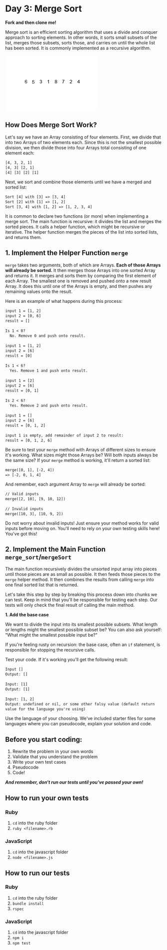 # Day 3: Merge Sort

**Fork and then clone me!**

Merge sort is an efficient sorting algorithm that uses a divide and conquer approach to sorting elements. In other words, it sorts small subsets of the list, merges those subsets, sorts those, and carries on until the whole list has been sorted. It is commonly implemented as a recursive algorithm.

![Merge Sort animation](./merge_sort.gif)

## How Does Merge Sort Work?

Let's say we have an Array consisting of four elements. First, we divide that into two Arrays of two elements each. Since this is not the smallest possible division, we then divide those into four Arrays total consisting of one element each:

```
[4, 3, 2, 1]
[4, 3] [2, 1]
[4] [3] [2] [1]
```

Next, we sort and combine those elements until we have a merged and sorted list:

```
Sort [4] with [3] => [3, 4]
Sort [2] with [1] => [1, 2]
Sort [3, 4] with [1, 2] => [1, 2, 3, 4]
```

It is common to declare two functions (or more) when implementing a merge sort. The main function is recursive: it divides the list and merges the sorted pieces. It calls a helper function, which might be recursive or iterative. The helper function merges the pieces of the list into sorted lists, and returns them.

## 1. Implement the Helper Function `merge`

`merge` takes two arguments, both of which are Arrays. **Each of those Arrays will already be sorted.** It then merges those Arrays into one sorted Array and returns it. It merges and sorts them by comparing the first element of each Array. The smallest one is removed and pushed onto a new result Array. It does this until one of the Arrays is empty, and then pushes any remaining values onto the result.

Here is an example of what happens during this process:
```
input 1 = [1, 2]
input 2 = [0, 6]
result = []

Is 1 < 0?
  No. Remove 0 and push onto result.

input 1 = [1, 2]
input 2 = [6]
result = [0]

Is 1 < 6?
  Yes. Remove 1 and push onto result.

input 1 = [2]
input 2 = [6]
result = [0, 1]

Is 2 < 6?
  Yes. Remove 2 and push onto result.

input 1 = []
input 2 = [6]
result = [0, 1, 2]

input 1 is empty, add remainder of input 2 to result:
result = [0, 1, 2, 6]
```

Be sure to test your `merge` method with Arrays of different sizes to ensure it's working. What sizes might those Arrays be? Will both inputs always be the same size? If your `merge` method is working, it'll return a sorted list:

```
merge([0, 1], [-2, 4])
=> [-2, 0, 1, 4]
```

And remember, each argument Array to `merge` will already be sorted:

```
// Valid inputs
merge([2, 10], [9, 10, 12])

// Invalid inputs
merge([10, 3], [10, 9, 2])
```

Do not worry about invalid inputs! Just ensure your method works for valid inputs before moving on. You'll need to rely on your own testing skills here! You've got this!

## 2. Implement the Main Function `merge_sort`/`mergeSort`

The main function recursively divides the unsorted input array into pieces until those pieces are as small as possible. It then feeds those pieces to the `merge` helper method. It then combines the results from calling `merge` into one final sorted list that is returned.

Let's take this step by step by breaking this process down into chunks we can test. Keep in mind that you'll be responsible for testing each step. Our tests will only check the final result of calling the main method.

**1. Add the base case**

We want to divide the input into its smallest possible subsets. What length or lengths might the smallest possible subset be? You can also ask yourself: "What might the smallest possible input be?"

If you're feeling rusty on recursion: the base case, often an `if` statement, is responsible for stopping the recursive calls.

Test your code. If it's working you'll get the following result:

```
Input []
Output: []

Input: [1]
Output: [1]

Input: [1, 2]
Output: undefined or nil, or some other falsy value (default return value for the language you're using)
```


Use the language of your choosing. We've included starter files for some languages where you can pseudocode, explain your solution and code.

## Before you start coding:

1. Rewrite the problem in your own words
2. Validate that you understand the problem
3. Write your own test cases
4. Pseudocode
5. Code!

**_And remember, don't run our tests until you've passed your own!_**

## How to run your own tests

### Ruby

1. `cd` into the ruby folder
2. `ruby <filename>.rb`

### JavaScript

1. `cd` into the javascript folder
2. `node <filename>.js`

## How to run our tests

### Ruby

1. `cd` into the ruby folder
2. `bundle install`
3. `rspec`

### JavaScript

1. `cd` into the javascript folder
2. `npm i`
3. `npm test`
